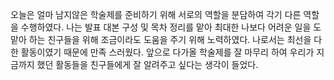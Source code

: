 오늘은 얼마 남지않은 학술제를 준비하기 위해 서로의 역할을 분담하여 각기 다른 역할을 수행하였다. 나는 발표 대본 구성 및 목차 정리를 맡아 최대한 나보다 어려운 일을 도맡아 하는 친구들을 위해 조금이라도 도움을 주기 위해 노력하였다. 나로서는 최선을 다한 활동이였기 때문에 만족 스러웠다. 앞으로 다가올 학술제를 잘 마무리 하여 우리가 지금까지 했던 활동들을 친구들에게 잘 알려주고 싶다는 생각이 들었다.
